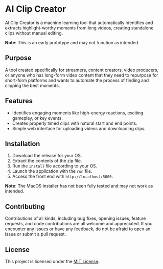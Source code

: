 # AI Clip Creator

AI Clip Creator is a machine learning tool that automatically identifies and extracts highlight-worthy moments from long videos, creating standalone clips without manual editing.  

**Note:** This is an early prototype and may not function as intended.

## Purpose

A tool created specifically for streamers, content creators, video producers, or anyone who has long-form video content that they need to repurpose for short-form platforms and wants to automate the process of finding and clipping the best moments.  

## Features

- Identifies engaging moments like high-energy reactions, exciting gameplay, or key events.
- Creates properly timed clips with natural start and end points.
- Simple web interface for uploading videos and downloading clips.

## Installation

1. Download the release for your OS.
2. Extract the contents of the zip file.
3. Run the `install` file according to your OS.
4. Launch the application with the `run` file.
5. Access the front end with `http://localhost:5000`.

**Note:** The MacOS installer has not been fully tested and may not work as intended.

## Contributing

Contributions of all kinds, including bug fixes, opening issues, feature requests, and code contributions are all welcome and appreciated. If you encounter any issues or have any feedback, do not be afraid to open an issue or submit a pull request.

## License

This project is licensed under the [MIT License](LICENSE).

